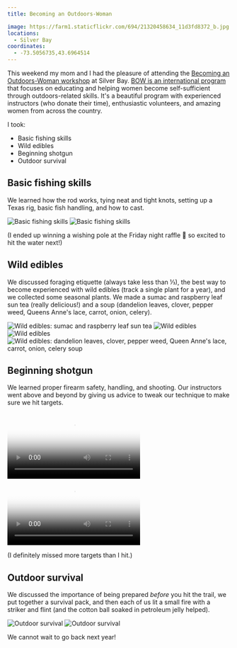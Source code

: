 ```yaml
---
title: Becoming an Outdoors-Woman

image: https://farm1.staticflickr.com/694/21320458634_11d3fd8372_b.jpg
locations:
  - Silver Bay
coordinates:
  - -73.5056735,43.6964514
---
```


This weekend my mom and I had the pleasure of attending the [Becoming an Outdoors-Woman workshop](http://www.dec.ny.gov/education/68.html) at Silver Bay. [BOW is an international program](http://www.uwsp.edu/cnr-ap/bow/Pages/default.aspx) that focuses on educating and helping women become self-sufficient through outdoors-related skills. It's a beautiful program with experienced instructors (who donate their time), enthusiastic volunteers, and amazing women from across the country.

I took:

- Basic fishing skills
- Wild edibles
- Beginning shotgun
- Outdoor survival

## Basic fishing skills

We learned how the rod works, tying neat and tight knots, setting up a Texas rig, basic fish handling, and how to cast.

<div class="photos">
<img src="https://farm6.staticflickr.com/5705/21726032658_39d82c640b_b.jpg" class="img-half" alt="Basic fishing skills"> <img src="https://farm1.staticflickr.com/694/21726157768_04d84dc7ba_b.jpg" class="img-half" alt="Basic fishing skills">
</div>

(I ended up winning a wishing pole at the Friday night raffle :fishing_pole_and_fish: so excited to hit the water next!)

## Wild edibles

We discussed foraging etiquette (always take less than ⅓), the best way to become experienced with wild edibles (track a single plant for a year), and we collected some seasonal plants. We made a sumac and raspberry leaf sun tea (really delicious!) and a soup (dandelion leaves, clover, pepper weed, Queens Anne's lace, carrot, onion, celery).

<div class="photos">
<img src="https://farm1.staticflickr.com/740/21901887772_5466ca98cb_b.jpg" class="img-wide" alt="Wild edibles: sumac and raspberry leaf sun tea"> <img src="https://farm6.staticflickr.com/5806/21726997949_9398489cc6_b.jpg" class="img-tall" alt="Wild edibles"> <img src="https://farm1.staticflickr.com/578/21901888302_526b26cd9e_b.jpg" class="img-half" alt="Wild edibles"> <img src="https://farm1.staticflickr.com/636/21726999919_3b47326dd9_b.jpg" class="img-half" alt="Wild edibles: dandelion leaves, clover, pepper weed, Queen Anne&#x27;s lace, carrot, onion, celery soup">
</div>

## Beginning shotgun

We learned proper firearm safety, handling, and shooting. Our instructors went above and beyond by giving us advice to tweak our technique to make sure we hit targets.

<div class="photos">
<video src="https://www.flickr.com/photos/katydecorah/21916909846/play/site/6b23e1309f/" class="img-half" poster="https://farm6.staticflickr.com/5727/21916909846_6b23e1309f_b.jpg" controls=""></video> <video src="https://www.flickr.com/photos/katydecorah/21755199758/play/site/219441f7e0/" class="img-half" poster="https://farm6.staticflickr.com/5641/21755199758_219441f7e0_b.jpg" controls=""></video>
</div>

(I definitely missed more targets than I hit.)

## Outdoor survival

We discussed the importance of being prepared _before_ you hit the trail, we put together a survival pack, and then each of us lit a small fire with a striker and flint (and the cotton ball soaked in petroleum jelly helped).

<div class="photos">
<img src="https://farm1.staticflickr.com/694/21320458634_11d3fd8372_b.jpg" class="img-half" alt="Outdoor survival"> <img src="https://farm1.staticflickr.com/588/21917162186_67041fbcf4_b.jpg" class="img-half" alt="Outdoor survival">
</div>

We cannot wait to go back next year!
